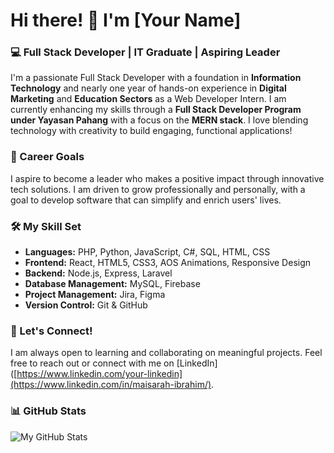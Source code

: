 # Hi there! 👋 I'm [Your Name] 

### 💻 Full Stack Developer | IT Graduate | Aspiring Leader

I'm a passionate Full Stack Developer with a foundation in **Information Technology** and nearly one year of hands-on experience in **Digital Marketing** and **Education Sectors** as a Web Developer Intern. I am currently enhancing my skills through a **Full Stack Developer Program under Yayasan Pahang** with a focus on the **MERN stack**. I love blending technology with creativity to build engaging, functional applications!

### 🎯 Career Goals
I aspire to become a leader who makes a positive impact through innovative tech solutions. I am driven to grow professionally and personally, with a goal to develop software that can simplify and enrich users' lives.

### 🛠️ My Skill Set
- **Languages:** PHP, Python, JavaScript, C#, SQL, HTML, CSS
- **Frontend:** React, HTML5, CSS3, AOS Animations, Responsive Design
- **Backend:** Node.js, Express, Laravel
- **Database Management:** MySQL, Firebase
- **Project Management:** Jira, Figma
- **Version Control:** Git & GitHub

### 🚀 Let's Connect!
I am always open to learning and collaborating on meaningful projects. Feel free to reach out or connect with me on [LinkedIn]([https://www.linkedin.com/your-linkedin](https://www.linkedin.com/in/maisarah-ibrahim/).

### 📊 GitHub Stats
![My GitHub Stats](https://github-readme-stats.vercel.app/api?username=maiisr4h11&show_icons=true&theme=tokyonight)
